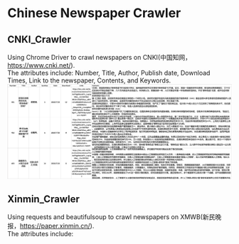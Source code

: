 # Chinese Newspaper Crawler
## CNKI_Crawler
Using Chrome Driver to crawl newspapers on CNKI(中国知网，https://www.cnki.net/). \
The attributes include: Number, Title, Author, Publish date, Download Times, Link to the newspaper, Contents, and Keywords. 
![Preview](https://github.com/shenxingy/CNKI_Crawler/blob/main/data.png)

## Xinmin_Crawler
Using requests and beautifulsoup to crawl newspapers on XMWB(新民晚报，https://paper.xinmin.cn/). \
The attributes include:

